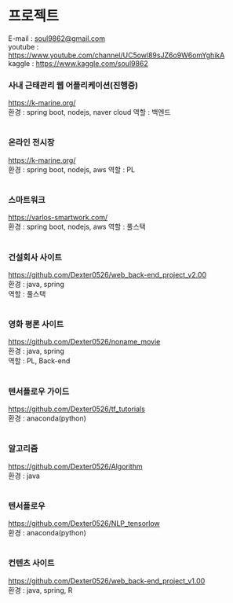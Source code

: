 # 프로젝트

E-mail : soul9862@gmail.com  
youtube : https://www.youtube.com/channel/UC5owl89sJZ6o9W6omYghikA  
kaggle : https://www.kaggle.com/soul9862  

### 사내 근태관리 웹 어플리케이션(진행중)
https://k-marine.org/  
환경 : spring boot, nodejs, naver cloud
역할 : 백엔드  
#

### 온라인 전시장
https://k-marine.org/  
환경 : spring boot, nodejs, aws
역할 : PL  
#

### 스마트워크
https://varlos-smartwork.com/  
환경 : spring boot, nodejs, aws
역할 : 풀스택  
#

### 건설회사 사이트
https://github.com/Dexter0526/web_back-end_project_v2.00  
환경 : java, spring  
역할 : 풀스택  
#

### 영화 평론 사이트
https://github.com/Dexter0526/noname_movie  
환경 : java, spring  
역할 : PL, Back-end  
#

### 텐서플로우 가이드
https://github.com/Dexter0526/tf_tutorials  
환경 : anaconda(python)  
#

### 알고리즘
https://github.com/Dexter0526/Algorithm   
환경 : java  
#

### 텐서플로우
https://github.com/Dexter0526/NLP_tensorlow  
환경 : anaconda(python)  
#

### 컨텐츠 사이트
https://github.com/Dexter0526/web_back-end_project_v1.00  
환경 : java, spring, R  
#
